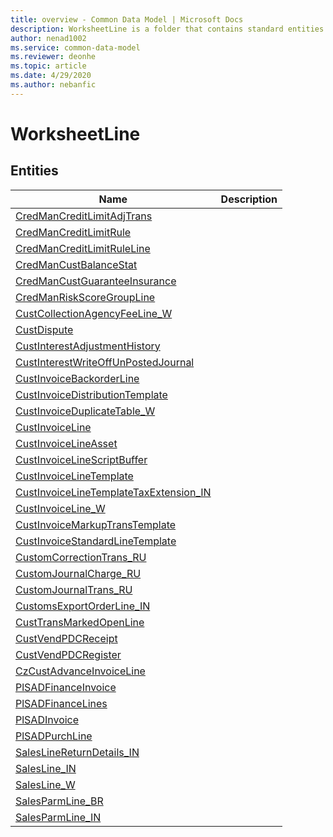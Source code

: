 ```yaml
---
title: overview - Common Data Model | Microsoft Docs
description: WorksheetLine is a folder that contains standard entities related to the Common Data Model.
author: nenad1002
ms.service: common-data-model
ms.reviewer: deonhe
ms.topic: article
ms.date: 4/29/2020
ms.author: nebanfic
---
```


# WorksheetLine


## Entities

|Name|Description|
|---|---|
|[CredManCreditLimitAdjTrans](CredManCreditLimitAdjTrans.md)||
|[CredManCreditLimitRule](CredManCreditLimitRule.md)||
|[CredManCreditLimitRuleLine](CredManCreditLimitRuleLine.md)||
|[CredManCustBalanceStat](CredManCustBalanceStat.md)||
|[CredManCustGuaranteeInsurance](CredManCustGuaranteeInsurance.md)||
|[CredManRiskScoreGroupLine](CredManRiskScoreGroupLine.md)||
|[CustCollectionAgencyFeeLine_W](CustCollectionAgencyFeeLine_W.md)||
|[CustDispute](CustDispute.md)||
|[CustInterestAdjustmentHistory](CustInterestAdjustmentHistory.md)||
|[CustInterestWriteOffUnPostedJournal](CustInterestWriteOffUnPostedJournal.md)||
|[CustInvoiceBackorderLine](CustInvoiceBackorderLine.md)||
|[CustInvoiceDistributionTemplate](CustInvoiceDistributionTemplate.md)||
|[CustInvoiceDuplicateTable_W](CustInvoiceDuplicateTable_W.md)||
|[CustInvoiceLine](CustInvoiceLine.md)||
|[CustInvoiceLineAsset](CustInvoiceLineAsset.md)||
|[CustInvoiceLineScriptBuffer](CustInvoiceLineScriptBuffer.md)||
|[CustInvoiceLineTemplate](CustInvoiceLineTemplate.md)||
|[CustInvoiceLineTemplateTaxExtension_IN](CustInvoiceLineTemplateTaxExtension_IN.md)||
|[CustInvoiceLine_W](CustInvoiceLine_W.md)||
|[CustInvoiceMarkupTransTemplate](CustInvoiceMarkupTransTemplate.md)||
|[CustInvoiceStandardLineTemplate](CustInvoiceStandardLineTemplate.md)||
|[CustomCorrectionTrans_RU](CustomCorrectionTrans_RU.md)||
|[CustomJournalCharge_RU](CustomJournalCharge_RU.md)||
|[CustomJournalTrans_RU](CustomJournalTrans_RU.md)||
|[CustomsExportOrderLine_IN](CustomsExportOrderLine_IN.md)||
|[CustTransMarkedOpenLine](CustTransMarkedOpenLine.md)||
|[CustVendPDCReceipt](CustVendPDCReceipt.md)||
|[CustVendPDCRegister](CustVendPDCRegister.md)||
|[CzCustAdvanceInvoiceLine](CzCustAdvanceInvoiceLine.md)||
|[PlSADFinanceInvoice](PlSADFinanceInvoice.md)||
|[PlSADFinanceLines](PlSADFinanceLines.md)||
|[PlSADInvoice](PlSADInvoice.md)||
|[PlSADPurchLine](PlSADPurchLine.md)||
|[SalesLineReturnDetails_IN](SalesLineReturnDetails_IN.md)||
|[SalesLine_IN](SalesLine_IN.md)||
|[SalesLine_W](SalesLine_W.md)||
|[SalesParmLine_BR](SalesParmLine_BR.md)||
|[SalesParmLine_IN](SalesParmLine_IN.md)||
